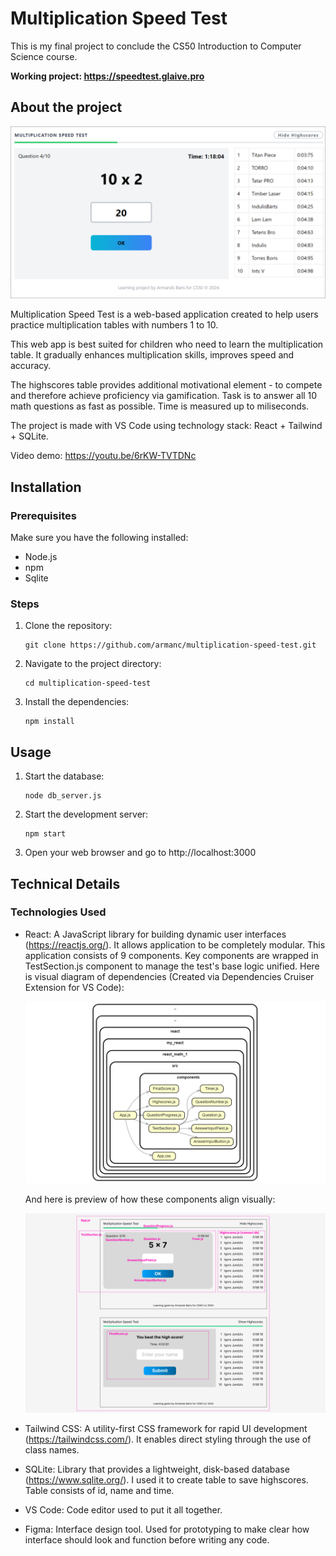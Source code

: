 # Multiplication Speed Test

This is my final project to conclude the CS50 Introduction to Computer Science course.

**Working project: https://speedtest.glaive.pro**

## About the project

![Screenshot](images/app.png)

Multiplication Speed Test is a web-based application created to help users practice multiplication tables with numbers 1 to 10.

This web app is best suited for children who need to learn the multiplication table. It gradually enhances multiplication skills, improves speed and accuracy.

The highscores table provides additional motivational element - to compete and therefore achieve proficiency via gamification. Task is to answer all 10 math questions as fast as possible. Time is measured up to miliseconds.

The project is made with VS Code using technology stack: React + Tailwind + SQLite.

Video demo: https://youtu.be/6rKW-TVTDNc

## Installation

### Prerequisites

Make sure you have the following installed:

-   Node.js
-   npm
-   Sqlite

### Steps

1. Clone the repository:

    ```shell
    git clone https://github.com/armanc/multiplication-speed-test.git
    ```

2. Navigate to the project directory:

    ```shell
    cd multiplication-speed-test
    ```

3. Install the dependencies:
    ```shell
    npm install
    ```

## Usage

1. Start the database:

    ```shell
    node db_server.js
    ```

2. Start the development server:

    ```shell
    npm start
    ```

3. Open your web browser and go to http://localhost:3000

## Technical Details

### Technologies Used

-   React: A JavaScript library for building dynamic user interfaces (https://reactjs.org/).
    It allows application to be completely modular. This application consists of 9 components. Key components are wrapped in TestSection.js component to manage the test's base logic unified. Here is visual diagram of dependencies (Created via Dependencies Cruiser Extension for VS Code):

    ![pic2](images/multiplication_app_dependencies.png)

    And here is preview of how these components align visually:

    ![pic3](images/components.png)

-   Tailwind CSS: A utility-first CSS framework for rapid UI development (https://tailwindcss.com/). It enables direct styling through the use of class names.
-   SQLite: Library that provides a lightweight, disk-based database (https://www.sqlite.org/). I used it to create table to save highscores. Table consists of id, name and time.
-   VS Code: Code editor used to put it all together.
-   Figma: Interface design tool. Used for prototyping to make clear how interface should look and function before writing any code.
